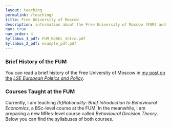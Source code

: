 ```yaml
---
layout: teaching
permalink: /teaching/
title: Free University of Moscow
description: information about the Free University of Moscow (FUM) and the courses taught
nav: true
nav_order: 4
Syllabus_1_pdf: FUM_BehEc_Intro.pdf
Syllabus_2_pdf: example_pdf.pdf
---
```


### Brief History of the FUM


You can read a brief history of the Free University of Moscow in [my post on the](https://blogs.lse.ac.uk/europpblog/2023/10/10/how-european-universities-can-counter-russias-intellectual-isolation/) _[LSE European Politics and Policy](https://blogs.lse.ac.uk/europpblog/2023/10/10/how-european-universities-can-counter-russias-intellectual-isolation/)_.



<!-- HSE University (also known as the Higher School of Economics), was the best University in Economics in Russia according to many rankings (e.g., the QS subject ranking in Economics [in 2022](https://www.topuniversities.com/university-rankings/university-subject-rankings/2022/economics-econometrics?&countries=ru); the Shanghai Subject Ranking in Economics [in 2022](https://www.shanghairanking.com/rankings/gras/2022/RS0501); the US News subject ranking in Economics [in 2022](https://www.usnews.com/education/best-global-universities/search?region=europe&country=russia&subject=economics-business)). However, it has been under severe political pressure for at least the last twelve years. Since that time, this has been resulting in a continuum of political dismissals of many professors and lecturers.  -->

<!-- In 2019, after a new huge wave of political layoffs from HSE University, a number of professors decide to establish a new University, free of tuition and independent of political-administrative pressure. This, so far online, University was given the name of [the Free University of Moscow](https://freemoscow.university/?lang=en) (FUM) also known as Brīvā Universitāte. -->

<!-- Since 2020, when it experienced the first semester, the FUM has grown _from several to almost seven dozen_ freely available courses many of which were exiled from the state-owned Russian Universities. -->

<!-- In the spring of 2023, the growing popularity of the Free University of Moscow has begun to be felt as a danger by the current Russian regime so salient that it was labelled as the so-called Undesirable (or Unwelcome) Organization on the territory of the Russian Federation. This euphemism of political repressions — by which, for example, among others, Bard College, Transparency International Russia, and Greenpeace were labelled — implies a high probability of criminal prosecution of all current professors at the FUM. -->

<!-- I call for international action in my post on XYZ. I will be personally grateful for your help. Please feel free to [contact me](/contact/) if you have any questions or ideas in this regard. -->



### Courses Taught at the FUM

Currently, I am teaching _(Ir)Rationality: Brief Introduction to Behavioural Economics_, a BSc-level course at the FUM.
In the meanwhile, I am preparing a new MRes-level course called _Behavioural Decision Theory_. Below you can find the syllabuses of both courses.
